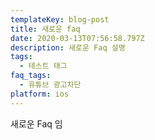 ```yaml
---
templateKey: blog-post
title: 새로운 faq
date: 2020-03-13T07:56:58.797Z
description: 새로운 Faq 설명
tags:
  - 테스트 태그
faq_tags:
  - 유튜브 광고차단
platform: ios
---
```

새로운 Faq 임